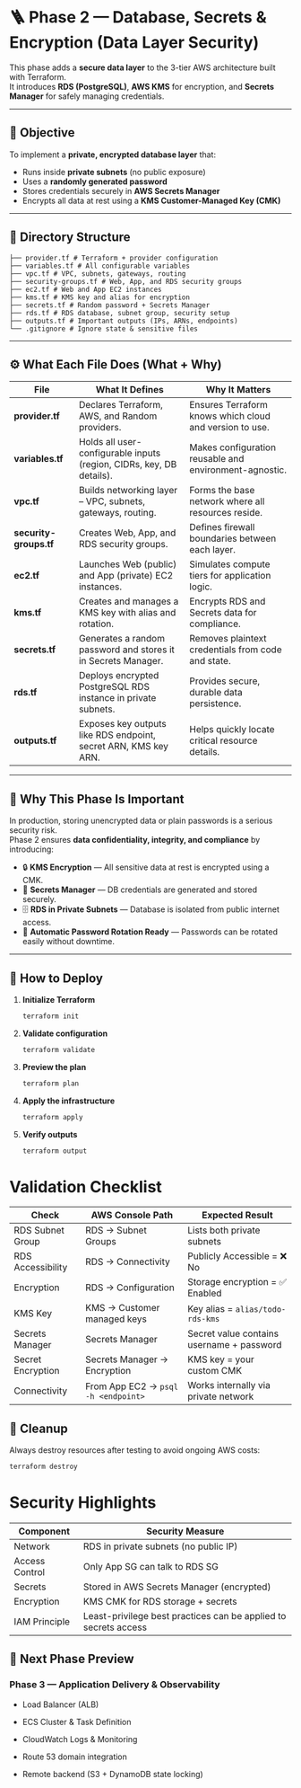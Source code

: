# 🪜 Phase 2 — Database, Secrets & Encryption (Data Layer Security)

This phase adds a **secure data layer** to the 3-tier AWS architecture built with Terraform.  
It introduces **RDS (PostgreSQL)**, **AWS KMS** for encryption, and **Secrets Manager** for safely managing credentials.

---

## 🎯 Objective

To implement a **private, encrypted database layer** that:

- Runs inside **private subnets** (no public exposure)
- Uses a **randomly generated password**
- Stores credentials securely in **AWS Secrets Manager**
- Encrypts all data at rest using a **KMS Customer-Managed Key (CMK)**

---

## 📁 Directory Structure

```phase-2/
├── provider.tf # Terraform + provider configuration
├── variables.tf # All configurable variables
├── vpc.tf # VPC, subnets, gateways, routing
├── security-groups.tf # Web, App, and RDS security groups
├── ec2.tf # Web and App EC2 instances
├── kms.tf # KMS key and alias for encryption
├── secrets.tf # Random password + Secrets Manager
├── rds.tf # RDS database, subnet group, security setup
├── outputs.tf # Important outputs (IPs, ARNs, endpoints)
└── .gitignore # Ignore state & sensitive files
```


---

## ⚙️ What Each File Does (What + Why)

| File | What It Defines | Why It Matters |
|------|------------------|----------------|
| **provider.tf** | Declares Terraform, AWS, and Random providers. | Ensures Terraform knows which cloud and version to use. |
| **variables.tf** | Holds all user-configurable inputs (region, CIDRs, key, DB details). | Makes configuration reusable and environment-agnostic. |
| **vpc.tf** | Builds networking layer – VPC, subnets, gateways, routing. | Forms the base network where all resources reside. |
| **security-groups.tf** | Creates Web, App, and RDS security groups. | Defines firewall boundaries between each layer. |
| **ec2.tf** | Launches Web (public) and App (private) EC2 instances. | Simulates compute tiers for application logic. |
| **kms.tf** | Creates and manages a KMS key with alias and rotation. | Encrypts RDS and Secrets data for compliance. |
| **secrets.tf** | Generates a random password and stores it in Secrets Manager. | Removes plaintext credentials from code and state. |
| **rds.tf** | Deploys encrypted PostgreSQL RDS instance in private subnets. | Provides secure, durable data persistence. |
| **outputs.tf** | Exposes key outputs like RDS endpoint, secret ARN, KMS key ARN. | Helps quickly locate critical resource details. |

---

## 🧠 Why This Phase Is Important

In production, storing unencrypted data or plain passwords is a serious security risk.  
Phase 2 ensures **data confidentiality, integrity, and compliance** by introducing:

- 🔒 **KMS Encryption** — All sensitive data at rest is encrypted using a CMK.
- 🧩 **Secrets Manager** — DB credentials are generated and stored securely.
- 🗄️ **RDS in Private Subnets** — Database is isolated from public internet access.
- 🔁 **Automatic Password Rotation Ready** — Passwords can be rotated easily without downtime.

---

## 🚀 How to Deploy

1. **Initialize Terraform**
   ```bash
   terraform init

2. **Validate configuration**
   ```bash
   terraform validate

3. **Preview the plan**
   ```bash
   terraform plan

4. **Apply the infrastructure**
   ```bash
   terraform apply

5. **Verify outputs**
   ```bash
   terraform output

# Validation Checklist

| Check                  | AWS Console Path                          | Expected Result                                      |
|------------------------|-------------------------------------------|------------------------------------------------------|
| RDS Subnet Group       | RDS → Subnet Groups                       | Lists both private subnets                           |
| RDS Accessibility      | RDS → Connectivity                        | Publicly Accessible = ❌ No                          |
| Encryption             | RDS → Configuration                       | Storage encryption = ✅ Enabled                      |
| KMS Key                | KMS → Customer managed keys               | Key alias = `alias/todo-rds-kms`                    |
| Secrets Manager        | Secrets Manager                           | Secret value contains username + password            |
| Secret Encryption      | Secrets Manager → Encryption              | KMS key = your custom CMK                            |
| Connectivity           | From App EC2 → `psql -h <endpoint>`       | Works internally via private network                 |

## 🧹 Cleanup

Always destroy resources after testing to avoid ongoing AWS costs:
```bash
terraform destroy
```

# Security Highlights

| Component          | Security Measure                                           |
|--------------------|------------------------------------------------------------|
| Network            | RDS in private subnets (no public IP)                      |
| Access Control     | Only App SG can talk to RDS SG                            |
| Secrets            | Stored in AWS Secrets Manager (encrypted)                  |
| Encryption         | KMS CMK for RDS storage + secrets                         |
| IAM Principle      | Least-privilege best practices can be applied to secrets access |

## 🧭 Next Phase Preview

### Phase 3 — Application Delivery & Observability

* Load Balancer (ALB)

* ECS Cluster & Task Definition

* CloudWatch Logs & Monitoring

* Route 53 domain integration

* Remote backend (S3 + DynamoDB state locking)